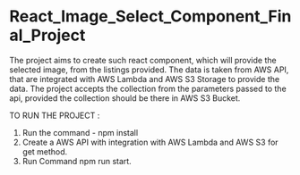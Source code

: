 # React_Image_Select_Component_Final_Project

The project aims to create such react component, which will provide the selected image, from the listings provided.
The data is taken from AWS API, that are integrated with AWS Lambda and AWS S3 Storage to provide the data.
The project accepts the collection from the parameters passed to the api, provided the collection should be there in AWS S3 Bucket.

TO RUN THE PROJECT :
1. Run the command - npm install
2. Create a AWS API with integration with AWS Lambda and AWS S3 for get method.
3. Run Command npm run start.
